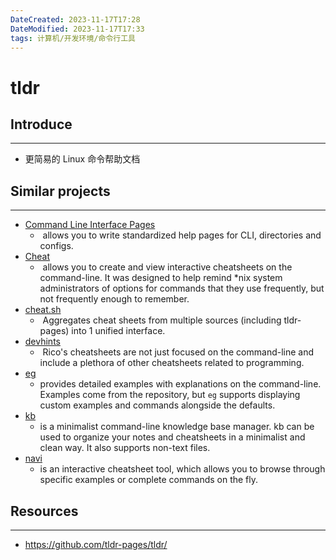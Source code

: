 ```yaml
---
DateCreated: 2023-11-17T17:28
DateModified: 2023-11-17T17:33
tags: 计算机/开发环境/命令行工具
---
```

# tldr

## Introduce
---
- 更简易的 Linux 命令帮助文档

## Similar projects
---
- [Command Line Interface Pages](https://github.com/command-line-interface-pages)
	-  allows you to write standardized help pages for CLI, directories and configs.
- [Cheat](https://github.com/cheat/cheat)
	-  allows you to create and view interactive cheatsheets on the command-line. It was designed to help remind *nix system administrators of options for commands that they use frequently, but not frequently enough to remember.
- [cheat.sh](https://cheat.sh/)
	-  Aggregates cheat sheets from multiple sources (including tldr-pages) into 1 unified interface.
- [devhints](https://devhints.io/)
	-  Rico's cheatsheets are not just focused on the command-line and include a plethora of other cheatsheets related to programming.
- [eg](https://github.com/srsudar/eg) 
	- provides detailed examples with explanations on the command-line. Examples come from the repository, but `eg` supports displaying custom examples and commands alongside the defaults.
- [kb](https://github.com/gnebbia/kb) 
	- is a minimalist command-line knowledge base manager. kb can be used to organize your notes and cheatsheets in a minimalist and clean way. It also supports non-text files.
- [navi](https://github.com/denisidoro/navi) 
	- is an interactive cheatsheet tool, which allows you to browse through specific examples or complete commands on the fly.
## Resources
---
- https://github.com/tldr-pages/tldr/
